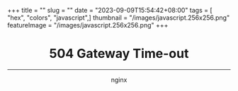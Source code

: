 +++
title = "<html>"
slug = "<html>"
date = "2023-09-09T15:54:42+08:00"
tags = [ "hex", "colors", "javascript",]
thumbnail = "/images/javascript.256x256.png"
featureImage = "/images/javascript.256x256.png"
+++

<head><title>504 Gateway Time-out</title></head>
<body>
<center><h1>504 Gateway Time-out</h1></center>
<hr><center>nginx</center>
</body>
</html>
<!-- a padding to disable MSIE and Chrome friendly error page -->
<!-- a padding to disable MSIE and Chrome friendly error page -->
<!-- a padding to disable MSIE and Chrome friendly error page -->
<!-- a padding to disable MSIE and Chrome friendly error page -->
<!-- a padding to disable MSIE and Chrome friendly error page -->
<!-- a padding to disable MSIE and Chrome friendly error page -->



